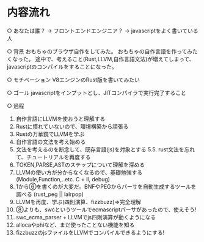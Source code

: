 <!-- 
title: javascriptをLLVM(Rust:inkwell)でJITコンパイルするまで
date: 2021-09-04T18:58:00+09:00
draft: false
description: 
image: 
icon: 🦀
-->

# 内容流れ

○ あなたは誰？
→ フロントエンドエンジニア？
→ javascriptをよく書いている人

○ 背景
おもちゃのブラウザ自作をしてみた。
おもちゃの自作言語を作ってみたくなった。
途中で、考えること(Rust,LLVM,自作言語文法)が増えてしまって、javascriptのコンパイルをすることになった。

○ モチベーション
V8エンジンのRust版を書いてみたい

○ ゴール
javascriptをインプットとし、JITコンパイラで実行完了すること

○ 過程

1. 自作言語にLLVMを使おうと理解する
2. Rustに慣れていないので、環境構築から頑張る
3. Rustの万華鏡でLLVMを学ぶ
4. 自作言語の文法を考え始める
5. 文法を考えるのを断念して、既存言語(js)を対象とする
5.5. rust文法を忘れて、チュートリアルを再度する
6. TOKEN,PARSE,ASTのステップについて理解を深める
7. LLVMの使い方が分からなくなるので、基礎勉強する(Module,Function,..etc. C + ll, debug)
8. 1から⑥を書くのが大変だ。BNFやPEGからパーサを自動生成するツールを調べる (rust_peg || lalrpop)
9. LLVMを再度、学ぶ(四則演算、fizzbuzz)=>完全理解
10. ⑧よりも、swcというツールでecmascriptパーサがあったので、使えそう!
11. swc_ecma_parser + LLVMでjs四則演算が動くようになる
12. allocaやphiなど、まだ使ったことない機能を知る
13. fizzbuzzのjsファイルをLLVMでコンパイルできるようにする!